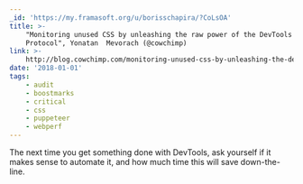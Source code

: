 ```yaml
---
_id: 'https://my.framasoft.org/u/borisschapira/?CoLsOA'
title: >-
    "Monitoring unused CSS by unleashing the raw power of the DevTools
    Protocol", Yonatan  Mevorach (@cowchimp)
link: >-
    http://blog.cowchimp.com/monitoring-unused-css-by-unleashing-the-devtools-protocol/
date: '2018-01-01'
tags:
    - audit
    - boostmarks
    - critical
    - css
    - puppeteer
    - webperf
---
```


<div class="markdown"><p>The next time you get something done with DevTools, ask yourself if it makes sense to automate it, and how much time this will save down-the-line.
</p></div>
